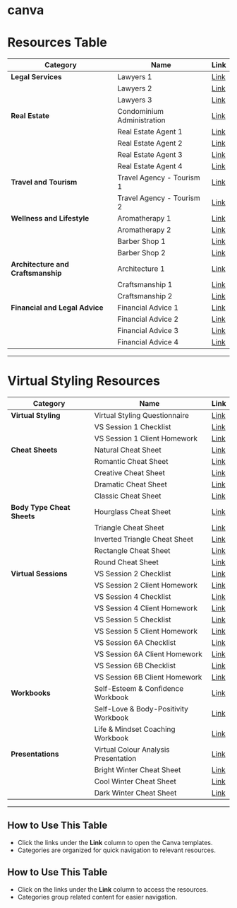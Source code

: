 # canva

# Resources Table

| **Category**                | **Name**                       | **Link**                                                                                     |
|-----------------------------|--------------------------------|---------------------------------------------------------------------------------------------|
| **Legal Services**          | Lawyers 1                     | [Link](https://drive.google.com/file/d/1i1lSYXBLN6TyVXDSgmsa2GkiaxA019Kg/view)              |
|                             | Lawyers 2                     | [Link](https://drive.google.com/file/d/1i1lSYXBLN6TyVXDSgmsa2GkiaxA019Kg/view)              |
|                             | Lawyers 3                     | [Link](https://drive.google.com/file/d/1i1lSYXBLN6TyVXDSgmsa2GkiaxA019Kg/view)              |
| **Real Estate**             | Condominium Administration    | [Link](https://www.canva.com/design/DAEW9SBQic/KPXuPC3rwU5RS-PtROM1UQ/view)                 |
|                             | Real Estate Agent 1           | [Link](https://www.canva.com/design/DAEwjyStdHl/u-WX3tNZFhNHT-y35HMygQ/view)               |
|                             | Real Estate Agent 2           | [Link](https://www.canva.com/design/DAEwjyStdHl/u-WX3tNZFhNHT-y35HMygQ/view)               |
|                             | Real Estate Agent 3           | [Link](https://www.canva.com/design/DAEwl-ObFRw/VTDKMpxsr-tFbwZrSISEng/view)               |
|                             | Real Estate Agent 4           | [Link](https://www.canva.com/design/DAEwl-ObFRw/VTDKMpxsr-tFbwZrSISEng/view)               |
| **Travel and Tourism**      | Travel Agency - Tourism 1     | [Link](https://www.canva.com/design/DAEWKPI3fjk/JktJ5hNG/2kFgY73pih1Q/view)                |
|                             | Travel Agency - Tourism 2     | [Link](https://www.canva.com/design/DAEWKPI3fjk/JktiShNG2kEgY73pih1Q/view)                 |
| **Wellness and Lifestyle**  | Aromatherapy 1                | [Link](https://www.canva.com/design/DAEwjyStdHl/u-WX3tNZFhNHT-y35HMygQ/view)               |
|                             | Aromatherapy 2                | [Link](https://www.canva.com/design/DAEwjyStdHl/u-WX3tNZFhNHT-y35HMygQ/view)               |
|                             | Barber Shop 1                 | [Link](https://www.canva.com/design/DAEwjyStdHl/u-WX3tNZFhNHT-y35HMygQ/view)               |
|                             | Barber Shop 2                 | [Link](https://www.canva.com/design/DAEwjyStdHl/u-WX3tNZFhNHT-y35HMygQ/view)               |
| **Architecture and Craftsmanship** | Architecture 1           | [Link](https://www.canva.com/design/DAEwjyStdHl/u-WX3tNZFhNHT-y35HMygQ/view)               |
|                             | Craftsmanship 1               | [Link](https://www.canva.com/design/DAEwjyStdHl/u-WX3tNZFhNHT-y35HMygQ/view)               |
|                             | Craftsmanship 2               | [Link](https://www.canva.com/design/DAEwjyStdHl/u-WX3tNZFhNHT-y35HMygQ/view)               |
| **Financial and Legal Advice** | Financial Advice 1         | [Link](https://www.canva.com/design/DAEwjyStdHl/u-WX3tNZFhNHT-y35HMygQ/view)               |
|                             | Financial Advice 2            | [Link](https://www.canva.com/design/DAEwjyStdHl/u-WX3tNZFhNHT-y35HMygQ/view)               |
|                             | Financial Advice 3            | [Link](https://www.canva.com/design/DAEwjyStdHl/u-WX3tNZFhNHT-y35HMygQ/view)               |
|                             | Financial Advice 4            | [Link](https://www.canva.com/design/DAEwjyStdHl/u-WX3tNZFhNHT-y35HMygQ/view)               |

---

# Virtual Styling Resources

| **Category**                       | **Name**                                 | **Link**                                                                                     |
|------------------------------------|------------------------------------------|---------------------------------------------------------------------------------------------|
| **Virtual Styling**                | Virtual Styling Questionnaire            | [Link](https://www.canva.com/design/DAD67Z5B8z8/l3hnOLvkwLQQ4FoNVpmiBw/view)                |
|                                    | VS Session 1 Checklist                   | [Link](https://www.canva.com/design/DAD67Xoe6tE/FHHberbu-dVNcrW0GOBgkg/view)               |
|                                    | VS Session 1 Client Homework             | [Link](https://www.canva.com/design/DAD67iEBRAo/UbeqbduUS3T09Hm5pLjl7Q/view)               |
| **Cheat Sheets**                   | Natural Cheat Sheet                      | [Link](https://www.canva.com/design/DAD67o57-ww/z8MUMCwcrWxLGTAnuzsnIw/view)               |
|                                    | Romantic Cheat Sheet                     | [Link](https://www.canva.com/design/DAD67gU3QLA/m93Ulis0_OsBUlDLH1Kuwg/view)               |
|                                    | Creative Cheat Sheet                     | [Link](https://www.canva.com/design/DAD67vZK6G8/pJ1jOQWln_KiszvpuGVrpw/view)               |
|                                    | Dramatic Cheat Sheet                     | [Link](https://www.canva.com/design/DAD6cE6Hr2g/P6CM6iKYP3V8c_jbEbIT8A/view)               |
|                                    | Classic Cheat Sheet                      | [Link](https://www.canva.com/design/DAD6ckP9t1U/9fnTG3zCyNMqow4gJm6iKw/view)               |
| **Body Type Cheat Sheets**         | Hourglass Cheat Sheet                    | [Link](https://www.canva.com/design/DAD676_s24E/2KQwJmlR7Q4tGCcSu_z3yA/view)               |
|                                    | Triangle Cheat Sheet                     | [Link](https://www.canva.com/design/DAD67r0IPhE/prsD74UYx5cXaAzsJATs3w/view)               |
|                                    | Inverted Triangle Cheat Sheet            | [Link](https://www.canva.com/design/DAD67pe3fI4/jKu0nW1uos3C0-vb2Zl0SQ/view)               |
|                                    | Rectangle Cheat Sheet                    | [Link](https://www.canva.com/design/DAD67hBRW34/SDfqyKZZ9-BFonczARIbpg/view)               |
|                                    | Round Cheat Sheet                        | [Link](https://www.canva.com/design/DAD67rwlFDQ/VcqMjjHNLMXY3kvvjZZsOA/view)               |
| **Virtual Sessions**               | VS Session 2 Checklist                   | [Link](https://www.canva.com/design/DAD67vvFvCs/XPA7EA618M6CQ2XiPxXhFw/view)               |
|                                    | VS Session 2 Client Homework             | [Link](https://www.canva.com/design/DAD6eGyOBJs/Ct7rhVuGcHiSgL6zjxi26w/view)               |
|                                    | VS Session 4 Checklist                   | [Link](https://www.canva.com/design/DAD676k30MM/YhiMjpKpffzz853_wc0ksA/view)               |
|                                    | VS Session 4 Client Homework             | [Link](https://www.canva.com/design/DAD6hlxXPXc/8uxSGc4O9z2lHxce1si9Uw/view)               |
|                                    | VS Session 5 Checklist                   | [Link](https://www.canva.com/design/DAD6iV42Rys/b2rlLUzut0wOyqQqXdtUmQ/view)               |
|                                    | VS Session 5 Client Homework             | [Link](https://www.canva.com/design/DAD6jZurJTM/DoUJq8rbacoTBioNqnMUuA/view)               |
|                                    | VS Session 6A Checklist                  | [Link](https://www.canva.com/design/DAD6kZNk1UI/0z0pBTW-HrYqQLNqc44S9w/view)               |
|                                    | VS Session 6A Client Homework            | [Link](https://www.canva.com/design/DAD6lTj-dE0/uynW0AY48SNo40207sV-mw/view)               |
|                                    | VS Session 6B Checklist                  | [Link](https://www.canva.com/design/DAD66UJjnJA/ldnrKixIahYdd9rA12W6CQ/view)               |
|                                    | VS Session 6B Client Homework            | [Link](https://www.canva.com/design/DAD66cX2NR0/Sl3UNI9s5mFNFtUFLaKVaQ/view)               |
| **Workbooks**                      | Self-Esteem & Confidence Workbook        | [Link](https://www.canva.com/design/DAD8pEuld1M/NgZ2kXG9H-mE3_0d7RZEBQ/view)               |
|                                    | Self-Love & Body-Positivity Workbook     | [Link](https://www.canva.com/design/DAD8zkOMIEQ/UuTVtEGmx5uhRBv4JZthZQ/view)               |
|                                    | Life & Mindset Coaching Workbook         | [Link](https://www.canva.com/design/DAD9ForSOOY/Oxtj61SbsOVE9I2MdeHhBg/view)               |
| **Presentations**                  | Virtual Colour Analysis Presentation     | [Link](https://www.canva.com/design/DAD9cgPWvn8/4WkOVpCruwfQZCp7YMM4zw/view)               |
|                                    | Bright Winter Cheat Sheet                | [Link](https://www.canva.com/design/DAD9cy71VUk/k6hckXuHzSKxS8OYigxaxA/view)               |
|                                    | Cool Winter Cheat Sheet                  | [Link](https://www.canva.com/design/DAD9Ye3udeE/9SiaWATrA1vwz1wMzp6SnA/view)               |
|                                    | Dark Winter Cheat Sheet                  | [Link](https://www.canva.com/design/DAD9dW7J50g/6iDLzROMuWcTu-wqEfx2TQ/view)               |

---

## How to Use This Table
- Click the links under the **Link** column to open the Canva templates.
- Categories are organized for quick navigation to relevant resources.

## How to Use This Table
- Click on the links under the **Link** column to access the resources.
- Categories group related content for easier navigation.

